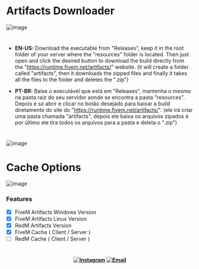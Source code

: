# Artifacts Downloader

![image](https://user-images.githubusercontent.com/45583155/156867059-886dc56d-f159-46d8-91e3-c1fd76773a8a.png)

#

- <b>EN-US:</b> Download the executable from "Releases", keep it in the root folder of your server where the "resources" folder is located. Then just open and click the desired button to download the build directly from the "https://runtime.fivem.net/artifacts/" website. (it will create a folder called "artifacts", then it downloads the zipped files and finally it takes all the files to the folder and deletes the ".zip")

- <b>PT-BR:</b> Baixe o executável que está em "Releases", mantenha o mesmo na pasta raiz do seu servidor aonde se encontra a pasta "resources". Depois é só abrir e clicar no botão desejado para baixar a build diretamente do site do "https://runtime.fivem.net/artifacts/". (ele irá criar uma pasta chamada "artifacts", depois ele baixa os arquivos zipados e por último ele tira todos os arquivos para a pasta e deleta o ".zip")

#

![image](https://user-images.githubusercontent.com/45583155/156669429-f374ef58-e3c0-4894-8c47-f1d2b894f309.png)

# Cache Options

![image](https://user-images.githubusercontent.com/45583155/156867501-084ff262-4a2b-43eb-ac30-bd8f24fadb11.png)

### Features

- [x] FiveM Artifacts Windows Version
- [x] FiveM Artifacts Linux Version
- [x] RedM Artifacts Version
- [x] FiveM Cache ( Client / Server )
- [ ] RedM Cache ( Client / Server )

#

<h4 align="center"> 
<a href="https://www.instagram.com/nikit0fps/"><img alt="Instagram" src="https://img.shields.io/badge/Instagram-nikit0fps-blue?style=flat-square&logo=instagram"></a>
<a href="thicsouzaa@outlook.com"><img alt="Email" src="https://img.shields.io/badge/Email-thicsouzaa@outlook.com-blue?style=flat-square&logo=gmail"></a>
</h4>
